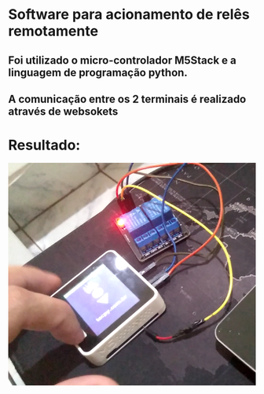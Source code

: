 
# Software para acionamento de relês remotamente

## Foi utilizado o micro-controlador M5Stack e a linguagem de programação python.

## A comunicação entre os 2 terminais é realizado através de websokets

# Resultado: 
 
![Image of system](https://raw.githubusercontent.com/Otavio15/M5STACK-RELAY/master/rele.png)